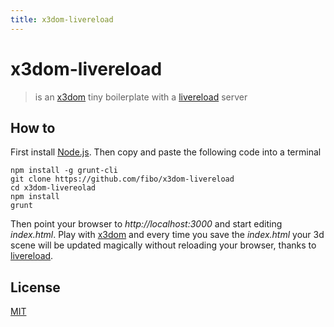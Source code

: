 ```yaml
---
title: x3dom-livereload
---
```

# x3dom-livereload

> is an [x3dom][1] tiny boilerplate with a [livereload][2] server

## How to

First install [Node.js][3]. Then copy and paste the following code into a terminal

```
npm install -g grunt-cli
git clone https://github.com/fibo/x3dom-livereload
cd x3dom-livereolad
npm install
grunt
```

Then point your browser to *http://localhost:3000* and start editing *index.html*.
Play with [x3dom][1] and every time you save the *index.html* your 3d scene will be updated
magically without reloading your browser, thanks to [livereload][2].

## License

[MIT](http://g14n.info/mit-license)

  [1]: http://www.x3dom.org/ "x3dom"
  [2]: http://livereload.com/ "livereload"
  [3]: https://nodejs.org/ "Node.js"
